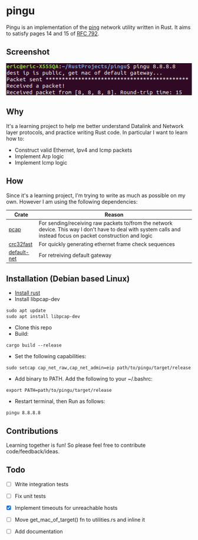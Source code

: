# pingu
Pingu is an implementation of the [ ping](https://en.wikipedia.org/wiki/Ping_(networking_utility)) network utility written in Rust. It aims to satisfy pages 14 and 15 of [RFC 792](https://datatracker.ietf.org/doc/html/rfc792).

## Screenshot
![Screenshot](docs/images/pingu_screenshot.png)

## Why
It's a learning project to help me better understand Datalink and Network layer protocols, and practice writing Rust code. In particular I want to learn how to:

* Construct valid Ethernet, Ipv4 and Icmp packets
* Implement Arp logic
* Implement Icmp logic

## How
Since it's a learning project, I'm trying to write as much as possible on my own. However I am using the following dependencies:

| Crate | Reason |
| ------|--------|
| [pcap](https://github.com/rust-pcap/pcap) | For sending/receiving raw packets to/from the network device. This way I don't have to deal with system calls and instead focus on packet construction and logic |
| [crc32fast](https://github.com/srijs/rust-crc32fast) | For quickly generating ethernet frame check sequences |
| [default-net](https://github.com/shellrow/default-net) | For retreiving default gateway |

## Installation (Debian based Linux)
* [Install rust](https://doc.rust-lang.org/book/ch01-01-installation.html)
* Install libpcap-dev
```
sudo apt update
sudo apt install libpcap-dev
```
* Clone this repo
* Build:
```
cargo build --release
```
* Set the following capabilities:
```
sudo setcap cap_net_raw,cap_net_admin=eip path/to/pingu/target/release
```
* Add binary to PATH. Add the following to your ~/.bashrc:
```
export PATH=path/to/pingu/target/release

```
* Restart terminal, then Run as follows:
```
pingu 8.8.8.8
```

## Contributions
Learning together is fun! So please feel free to contribute code/feedback/ideas.

## Todo

* [ ] Write integration tests
* [ ] Fix unit tests
* [x] Implement timeouts for unreachable hosts
* [ ] Move get_mac_of_target() fn to utilities.rs and inline it
* [ ] Add documentation


